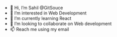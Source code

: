 - 👋 Hi, I’m Sahil @GitSouce
- 👀 I’m interested in Web Development
- 🌱 I’m currently learning React
- 💞️ I’m looking to collaborate on Web development
- 📫 Reach me using my email

<!---
GitJuice/GitJuice is a ✨ special ✨ repository because its `README.md` (this file) appears on your GitHub profile.
You can click the Preview link to take a look at your changes.
--->
